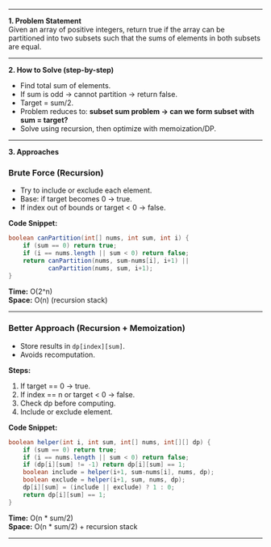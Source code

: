 
---

**1. Problem Statement**  
Given an array of positive integers, return true if the array can be partitioned into two subsets such that the sums of elements in both subsets are equal.

---

**2. How to Solve (step-by-step)**

- Find total sum of elements.
- If sum is odd → cannot partition → return false.
- Target = sum/2.
- Problem reduces to: **subset sum problem → can we form subset with sum = target?**
- Solve using recursion, then optimize with memoization/DP.

---

**3. Approaches**

### Brute Force (Recursion)

- Try to include or exclude each element.
- Base: if target becomes 0 → true.
- If index out of bounds or target < 0 → false.

**Code Snippet:**

```java
boolean canPartition(int[] nums, int sum, int i) {
    if (sum == 0) return true;
    if (i == nums.length || sum < 0) return false;
    return canPartition(nums, sum-nums[i], i+1) ||
           canPartition(nums, sum, i+1);
}
```

**Time:** O(2^n)  
**Space:** O(n) (recursion stack)

---

### Better Approach (Recursion + Memoization)

- Store results in `dp[index][sum]`.
- Avoids recomputation.

**Steps:**

1. If target == 0 → true.
2. If index == n or target < 0 → false.
3. Check dp before computing.
4. Include or exclude element.

**Code Snippet:**

```java
boolean helper(int i, int sum, int[] nums, int[][] dp) {
    if (sum == 0) return true;
    if (i == nums.length || sum < 0) return false;
    if (dp[i][sum] != -1) return dp[i][sum] == 1;
    boolean include = helper(i+1, sum-nums[i], nums, dp);
    boolean exclude = helper(i+1, sum, nums, dp);
    dp[i][sum] = (include || exclude) ? 1 : 0;
    return dp[i][sum] == 1;
}
```

**Time:** O(n * sum/2)  
**Space:** O(n * sum/2) + recursion stack

---
